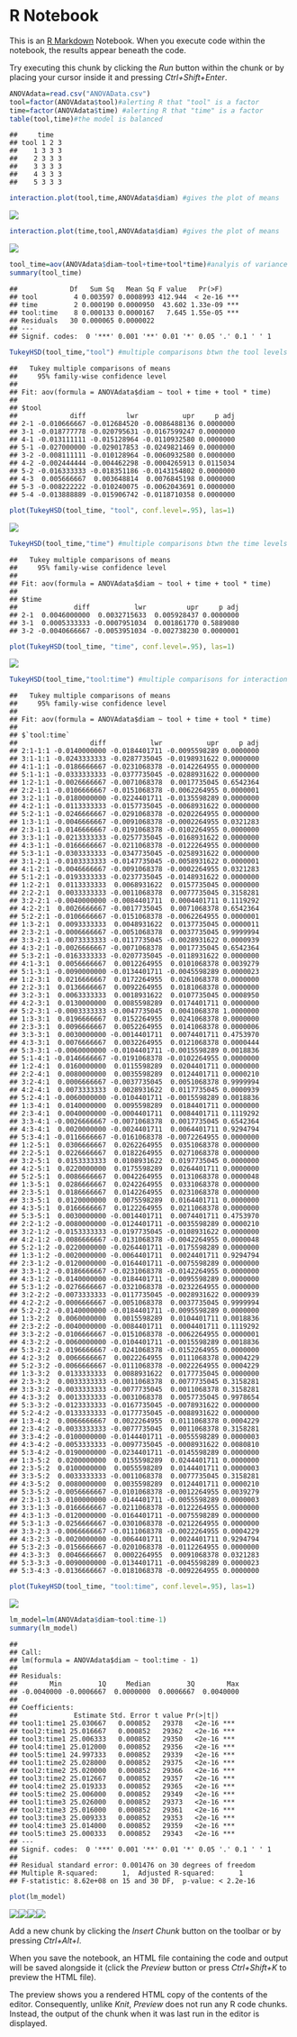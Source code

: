 R Notebook
================

This is an [R Markdown](http://rmarkdown.rstudio.com) Notebook. When you
execute code within the notebook, the results appear beneath the code.

Try executing this chunk by clicking the *Run* button within the chunk
or by placing your cursor inside it and pressing *Ctrl+Shift+Enter*.

``` r
ANOVAdata=read.csv("ANOVAData.csv")
tool=factor(ANOVAdata$tool)#alerting R that "tool" is a factor
time=factor(ANOVAdata$time) #alerting R that "time" is a factor
table(tool,time)#the model is balanced
```

    ##     time
    ## tool 1 2 3
    ##    1 3 3 3
    ##    2 3 3 3
    ##    3 3 3 3
    ##    4 3 3 3
    ##    5 3 3 3

``` r
interaction.plot(tool,time,ANOVAdata$diam) #gives the plot of means 
```

![](TwoWayANOVA_files/figure-gfm/unnamed-chunk-2-1.png)<!-- -->

``` r
interaction.plot(time,tool,ANOVAdata$diam) #gives the plot of means 
```

![](TwoWayANOVA_files/figure-gfm/unnamed-chunk-2-2.png)<!-- -->

``` r
tool_time=aov(ANOVAdata$diam~tool+time+tool*time)#analyis of variance
summary(tool_time)
```

    ##             Df   Sum Sq   Mean Sq F value   Pr(>F)    
    ## tool         4 0.003597 0.0008993 412.944  < 2e-16 ***
    ## time         2 0.000190 0.0000950  43.602 1.33e-09 ***
    ## tool:time    8 0.000133 0.0000167   7.645 1.55e-05 ***
    ## Residuals   30 0.000065 0.0000022                     
    ## ---
    ## Signif. codes:  0 '***' 0.001 '**' 0.01 '*' 0.05 '.' 0.1 ' ' 1

``` r
TukeyHSD(tool_time,"tool") #multiple comparisons btwn the tool levels
```

    ##   Tukey multiple comparisons of means
    ##     95% family-wise confidence level
    ## 
    ## Fit: aov(formula = ANOVAdata$diam ~ tool + time + tool * time)
    ## 
    ## $tool
    ##             diff          lwr           upr     p adj
    ## 2-1 -0.010666667 -0.012684520 -0.0086488136 0.0000000
    ## 3-1 -0.018777778 -0.020795631 -0.0167599247 0.0000000
    ## 4-1 -0.013111111 -0.015128964 -0.0110932580 0.0000000
    ## 5-1 -0.027000000 -0.029017853 -0.0249821469 0.0000000
    ## 3-2 -0.008111111 -0.010128964 -0.0060932580 0.0000000
    ## 4-2 -0.002444444 -0.004462298 -0.0004265913 0.0115034
    ## 5-2 -0.016333333 -0.018351186 -0.0143154802 0.0000000
    ## 4-3  0.005666667  0.003648814  0.0076845198 0.0000000
    ## 5-3 -0.008222222 -0.010240075 -0.0062043691 0.0000000
    ## 5-4 -0.013888889 -0.015906742 -0.0118710358 0.0000000

``` r
plot(TukeyHSD(tool_time, "tool", conf.level=.95), las=1)
```

![](TwoWayANOVA_files/figure-gfm/unnamed-chunk-4-1.png)<!-- -->

``` r
TukeyHSD(tool_time,"time") #multiple comparisons btwn the time levels
```

    ##   Tukey multiple comparisons of means
    ##     95% family-wise confidence level
    ## 
    ## Fit: aov(formula = ANOVAdata$diam ~ tool + time + tool * time)
    ## 
    ## $time
    ##              diff           lwr          upr     p adj
    ## 2-1  0.0046000000  0.0032715633  0.005928437 0.0000000
    ## 3-1  0.0005333333 -0.0007951034  0.001861770 0.5889080
    ## 3-2 -0.0040666667 -0.0053951034 -0.002738230 0.0000001

``` r
plot(TukeyHSD(tool_time, "time", conf.level=.95), las=1)
```

![](TwoWayANOVA_files/figure-gfm/unnamed-chunk-5-1.png)<!-- -->

``` r
TukeyHSD(tool_time,"tool:time") #multiple comparisons for interaction 
```

    ##   Tukey multiple comparisons of means
    ##     95% family-wise confidence level
    ## 
    ## Fit: aov(formula = ANOVAdata$diam ~ tool + time + tool * time)
    ## 
    ## $`tool:time`
    ##                  diff           lwr           upr     p adj
    ## 2:1-1:1 -0.0140000000 -0.0184401711 -0.0095598289 0.0000000
    ## 3:1-1:1 -0.0243333333 -0.0287735045 -0.0198931622 0.0000000
    ## 4:1-1:1 -0.0186666667 -0.0231068378 -0.0142264955 0.0000000
    ## 5:1-1:1 -0.0333333333 -0.0377735045 -0.0288931622 0.0000000
    ## 1:2-1:1 -0.0026666667 -0.0071068378  0.0017735045 0.6542364
    ## 2:2-1:1 -0.0106666667 -0.0151068378 -0.0062264955 0.0000001
    ## 3:2-1:1 -0.0180000000 -0.0224401711 -0.0135598289 0.0000000
    ## 4:2-1:1 -0.0113333333 -0.0157735045 -0.0068931622 0.0000000
    ## 5:2-1:1 -0.0246666667 -0.0291068378 -0.0202264955 0.0000000
    ## 1:3-1:1 -0.0046666667 -0.0091068378 -0.0002264955 0.0321283
    ## 2:3-1:1 -0.0146666667 -0.0191068378 -0.0102264955 0.0000000
    ## 3:3-1:1 -0.0213333333 -0.0257735045 -0.0168931622 0.0000000
    ## 4:3-1:1 -0.0166666667 -0.0211068378 -0.0122264955 0.0000000
    ## 5:3-1:1 -0.0303333333 -0.0347735045 -0.0258931622 0.0000000
    ## 3:1-2:1 -0.0103333333 -0.0147735045 -0.0058931622 0.0000001
    ## 4:1-2:1 -0.0046666667 -0.0091068378 -0.0002264955 0.0321283
    ## 5:1-2:1 -0.0193333333 -0.0237735045 -0.0148931622 0.0000000
    ## 1:2-2:1  0.0113333333  0.0068931622  0.0157735045 0.0000000
    ## 2:2-2:1  0.0033333333 -0.0011068378  0.0077735045 0.3158281
    ## 3:2-2:1 -0.0040000000 -0.0084401711  0.0004401711 0.1119292
    ## 4:2-2:1  0.0026666667 -0.0017735045  0.0071068378 0.6542364
    ## 5:2-2:1 -0.0106666667 -0.0151068378 -0.0062264955 0.0000001
    ## 1:3-2:1  0.0093333333  0.0048931622  0.0137735045 0.0000011
    ## 2:3-2:1 -0.0006666667 -0.0051068378  0.0037735045 0.9999994
    ## 3:3-2:1 -0.0073333333 -0.0117735045 -0.0028931622 0.0000939
    ## 4:3-2:1 -0.0026666667 -0.0071068378  0.0017735045 0.6542364
    ## 5:3-2:1 -0.0163333333 -0.0207735045 -0.0118931622 0.0000000
    ## 4:1-3:1  0.0056666667  0.0012264955  0.0101068378 0.0039279
    ## 5:1-3:1 -0.0090000000 -0.0134401711 -0.0045598289 0.0000023
    ## 1:2-3:1  0.0216666667  0.0172264955  0.0261068378 0.0000000
    ## 2:2-3:1  0.0136666667  0.0092264955  0.0181068378 0.0000000
    ## 3:2-3:1  0.0063333333  0.0018931622  0.0107735045 0.0008950
    ## 4:2-3:1  0.0130000000  0.0085598289  0.0174401711 0.0000000
    ## 5:2-3:1 -0.0003333333 -0.0047735045  0.0041068378 1.0000000
    ## 1:3-3:1  0.0196666667  0.0152264955  0.0241068378 0.0000000
    ## 2:3-3:1  0.0096666667  0.0052264955  0.0141068378 0.0000006
    ## 3:3-3:1  0.0030000000 -0.0014401711  0.0074401711 0.4753970
    ## 4:3-3:1  0.0076666667  0.0032264955  0.0121068378 0.0000444
    ## 5:3-3:1 -0.0060000000 -0.0104401711 -0.0015598289 0.0018836
    ## 5:1-4:1 -0.0146666667 -0.0191068378 -0.0102264955 0.0000000
    ## 1:2-4:1  0.0160000000  0.0115598289  0.0204401711 0.0000000
    ## 2:2-4:1  0.0080000000  0.0035598289  0.0124401711 0.0000210
    ## 3:2-4:1  0.0006666667 -0.0037735045  0.0051068378 0.9999994
    ## 4:2-4:1  0.0073333333  0.0028931622  0.0117735045 0.0000939
    ## 5:2-4:1 -0.0060000000 -0.0104401711 -0.0015598289 0.0018836
    ## 1:3-4:1  0.0140000000  0.0095598289  0.0184401711 0.0000000
    ## 2:3-4:1  0.0040000000 -0.0004401711  0.0084401711 0.1119292
    ## 3:3-4:1 -0.0026666667 -0.0071068378  0.0017735045 0.6542364
    ## 4:3-4:1  0.0020000000 -0.0024401711  0.0064401711 0.9294794
    ## 5:3-4:1 -0.0116666667 -0.0161068378 -0.0072264955 0.0000000
    ## 1:2-5:1  0.0306666667  0.0262264955  0.0351068378 0.0000000
    ## 2:2-5:1  0.0226666667  0.0182264955  0.0271068378 0.0000000
    ## 3:2-5:1  0.0153333333  0.0108931622  0.0197735045 0.0000000
    ## 4:2-5:1  0.0220000000  0.0175598289  0.0264401711 0.0000000
    ## 5:2-5:1  0.0086666667  0.0042264955  0.0131068378 0.0000048
    ## 1:3-5:1  0.0286666667  0.0242264955  0.0331068378 0.0000000
    ## 2:3-5:1  0.0186666667  0.0142264955  0.0231068378 0.0000000
    ## 3:3-5:1  0.0120000000  0.0075598289  0.0164401711 0.0000000
    ## 4:3-5:1  0.0166666667  0.0122264955  0.0211068378 0.0000000
    ## 5:3-5:1  0.0030000000 -0.0014401711  0.0074401711 0.4753970
    ## 2:2-1:2 -0.0080000000 -0.0124401711 -0.0035598289 0.0000210
    ## 3:2-1:2 -0.0153333333 -0.0197735045 -0.0108931622 0.0000000
    ## 4:2-1:2 -0.0086666667 -0.0131068378 -0.0042264955 0.0000048
    ## 5:2-1:2 -0.0220000000 -0.0264401711 -0.0175598289 0.0000000
    ## 1:3-1:2 -0.0020000000 -0.0064401711  0.0024401711 0.9294794
    ## 2:3-1:2 -0.0120000000 -0.0164401711 -0.0075598289 0.0000000
    ## 3:3-1:2 -0.0186666667 -0.0231068378 -0.0142264955 0.0000000
    ## 4:3-1:2 -0.0140000000 -0.0184401711 -0.0095598289 0.0000000
    ## 5:3-1:2 -0.0276666667 -0.0321068378 -0.0232264955 0.0000000
    ## 3:2-2:2 -0.0073333333 -0.0117735045 -0.0028931622 0.0000939
    ## 4:2-2:2 -0.0006666667 -0.0051068378  0.0037735045 0.9999994
    ## 5:2-2:2 -0.0140000000 -0.0184401711 -0.0095598289 0.0000000
    ## 1:3-2:2  0.0060000000  0.0015598289  0.0104401711 0.0018836
    ## 2:3-2:2 -0.0040000000 -0.0084401711  0.0004401711 0.1119292
    ## 3:3-2:2 -0.0106666667 -0.0151068378 -0.0062264955 0.0000001
    ## 4:3-2:2 -0.0060000000 -0.0104401711 -0.0015598289 0.0018836
    ## 5:3-2:2 -0.0196666667 -0.0241068378 -0.0152264955 0.0000000
    ## 4:2-3:2  0.0066666667  0.0022264955  0.0111068378 0.0004229
    ## 5:2-3:2 -0.0066666667 -0.0111068378 -0.0022264955 0.0004229
    ## 1:3-3:2  0.0133333333  0.0088931622  0.0177735045 0.0000000
    ## 2:3-3:2  0.0033333333 -0.0011068378  0.0077735045 0.3158281
    ## 3:3-3:2 -0.0033333333 -0.0077735045  0.0011068378 0.3158281
    ## 4:3-3:2  0.0013333333 -0.0031068378  0.0057735045 0.9978654
    ## 5:3-3:2 -0.0123333333 -0.0167735045 -0.0078931622 0.0000000
    ## 5:2-4:2 -0.0133333333 -0.0177735045 -0.0088931622 0.0000000
    ## 1:3-4:2  0.0066666667  0.0022264955  0.0111068378 0.0004229
    ## 2:3-4:2 -0.0033333333 -0.0077735045  0.0011068378 0.3158281
    ## 3:3-4:2 -0.0100000000 -0.0144401711 -0.0055598289 0.0000003
    ## 4:3-4:2 -0.0053333333 -0.0097735045 -0.0008931622 0.0080810
    ## 5:3-4:2 -0.0190000000 -0.0234401711 -0.0145598289 0.0000000
    ## 1:3-5:2  0.0200000000  0.0155598289  0.0244401711 0.0000000
    ## 2:3-5:2  0.0100000000  0.0055598289  0.0144401711 0.0000003
    ## 3:3-5:2  0.0033333333 -0.0011068378  0.0077735045 0.3158281
    ## 4:3-5:2  0.0080000000  0.0035598289  0.0124401711 0.0000210
    ## 5:3-5:2 -0.0056666667 -0.0101068378 -0.0012264955 0.0039279
    ## 2:3-1:3 -0.0100000000 -0.0144401711 -0.0055598289 0.0000003
    ## 3:3-1:3 -0.0166666667 -0.0211068378 -0.0122264955 0.0000000
    ## 4:3-1:3 -0.0120000000 -0.0164401711 -0.0075598289 0.0000000
    ## 5:3-1:3 -0.0256666667 -0.0301068378 -0.0212264955 0.0000000
    ## 3:3-2:3 -0.0066666667 -0.0111068378 -0.0022264955 0.0004229
    ## 4:3-2:3 -0.0020000000 -0.0064401711  0.0024401711 0.9294794
    ## 5:3-2:3 -0.0156666667 -0.0201068378 -0.0112264955 0.0000000
    ## 4:3-3:3  0.0046666667  0.0002264955  0.0091068378 0.0321283
    ## 5:3-3:3 -0.0090000000 -0.0134401711 -0.0045598289 0.0000023
    ## 5:3-4:3 -0.0136666667 -0.0181068378 -0.0092264955 0.0000000

``` r
plot(TukeyHSD(tool_time, "tool:time", conf.level=.95), las=1)
```

![](TwoWayANOVA_files/figure-gfm/unnamed-chunk-6-1.png)<!-- -->

``` r
lm_model=lm(ANOVAdata$diam~tool:time-1)
summary(lm_model)
```

    ## 
    ## Call:
    ## lm(formula = ANOVAdata$diam ~ tool:time - 1)
    ## 
    ## Residuals:
    ##        Min         1Q     Median         3Q        Max 
    ## -0.0040000 -0.0006667  0.0000000  0.0006667  0.0040000 
    ## 
    ## Coefficients:
    ##              Estimate Std. Error t value Pr(>|t|)    
    ## tool1:time1 25.030667   0.000852   29378   <2e-16 ***
    ## tool2:time1 25.016667   0.000852   29362   <2e-16 ***
    ## tool3:time1 25.006333   0.000852   29350   <2e-16 ***
    ## tool4:time1 25.012000   0.000852   29356   <2e-16 ***
    ## tool5:time1 24.997333   0.000852   29339   <2e-16 ***
    ## tool1:time2 25.028000   0.000852   29375   <2e-16 ***
    ## tool2:time2 25.020000   0.000852   29366   <2e-16 ***
    ## tool3:time2 25.012667   0.000852   29357   <2e-16 ***
    ## tool4:time2 25.019333   0.000852   29365   <2e-16 ***
    ## tool5:time2 25.006000   0.000852   29349   <2e-16 ***
    ## tool1:time3 25.026000   0.000852   29373   <2e-16 ***
    ## tool2:time3 25.016000   0.000852   29361   <2e-16 ***
    ## tool3:time3 25.009333   0.000852   29353   <2e-16 ***
    ## tool4:time3 25.014000   0.000852   29359   <2e-16 ***
    ## tool5:time3 25.000333   0.000852   29343   <2e-16 ***
    ## ---
    ## Signif. codes:  0 '***' 0.001 '**' 0.01 '*' 0.05 '.' 0.1 ' ' 1
    ## 
    ## Residual standard error: 0.001476 on 30 degrees of freedom
    ## Multiple R-squared:      1,  Adjusted R-squared:      1 
    ## F-statistic: 8.62e+08 on 15 and 30 DF,  p-value: < 2.2e-16

``` r
plot(lm_model)
```

![](TwoWayANOVA_files/figure-gfm/unnamed-chunk-8-1.png)<!-- -->![](TwoWayANOVA_files/figure-gfm/unnamed-chunk-8-2.png)<!-- -->![](TwoWayANOVA_files/figure-gfm/unnamed-chunk-8-3.png)<!-- -->![](TwoWayANOVA_files/figure-gfm/unnamed-chunk-8-4.png)<!-- -->

Add a new chunk by clicking the *Insert Chunk* button on the toolbar or
by pressing *Ctrl+Alt+I*.

When you save the notebook, an HTML file containing the code and output
will be saved alongside it (click the *Preview* button or press
*Ctrl+Shift+K* to preview the HTML file).

The preview shows you a rendered HTML copy of the contents of the
editor. Consequently, unlike *Knit*, *Preview* does not run any R code
chunks. Instead, the output of the chunk when it was last run in the
editor is displayed.

